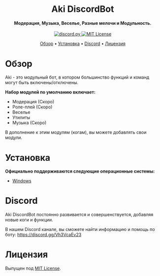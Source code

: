 <h1 align = center> Aki DiscordBot </h1>

<h4 align="center">Модерация, Музыка, Веселье, Разные мелочи и Модульность.</h4>

<p align="center">

  <a href="https://github.com/Rapptz/discord.py/">
     <img src="https://img.shields.io/badge/discord-py-blue.svg" alt="discord.py">
  </a>
  <a href="https://opensource.org/licenses/MIT">
     <img src="https://img.shields.io/badge/License-MIT-yellow.svg" alt="MIT License">
  </a>
</p>

<p align="center">
  <a href="#Обзор">Обзор</a>
  •
  <a href="#Установка">Установка</a>
  •
  <a href="#discord">Discord</a>
  •
  <a href="#Лицензия">Лицензия</a>
</p>

# Обзор

Aki - это модульный бот, в котором большинство функций и команд могут быть включены/отключены.

**Набор модулей по умолчанию включает:**
 - Модерация (Скоро)
 - Роле-плей (Скоро)
 - Веселье
 - Утилиты
 - Музыка (Скоро)

В дополнение к этим модулям (когам), вы можете добавлять свои модули.

# Установка

**Официально поддерживаются следующие операционные системы:**
 - [Windows](https://vk.com/topic-201228277_48064899)
 # Discord

Aki DiscordBot постоянно развивается и совершенствуется, добавляя новые коги и функции.

В нашем Discord канале, вы сможете найти информацию и помощь по боту: https://discord.gg/Vh3VcaEv23

# Лицензия

Выпущен под [MIT License](https://opensource.org/licenses/MIT).
